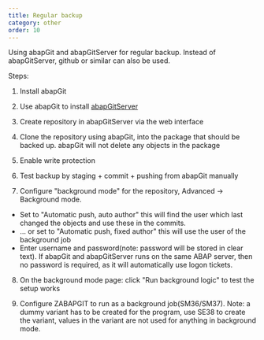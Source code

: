 ```yaml
---
title: Regular backup
category: other
order: 10
---
```


Using abapGit and abapGitServer for regular backup. Instead of abapGitServer, github or similar can also be used.

Steps:

1. Install abapGit

2. Use abapGit to install [abapGitServer](https://github.com/larshp/abapGitServer)

3. Create repository in abapGitServer via the web interface

4. Clone the repository using abapGit, into the package that should be backed up. abapGit will not delete any objects in the package

5. Enable write protection

6. Test backup by staging + commit + pushing from abapGit manually

7. Configure "background mode" for the repository, Advanced -> Background mode.
* Set to "Automatic push, auto author" this will find the user which last changed the objects and use these in the commits.
* ... or set to "Automatic push, fixed author" this will use the user of the background job
* Enter username and password(note: password will be stored in clear text). If abapGit and abapGitServer runs on the same ABAP server, then no password is required, as it will automatically use logon tickets.

8. On the background mode page: click "Run background logic" to test the setup works

9. Configure ZABAPGIT to run as a background job(SM36/SM37). Note: a dummy variant has to be created for the program, use SE38 to create the variant, values in the variant are not used for anything in background mode.
